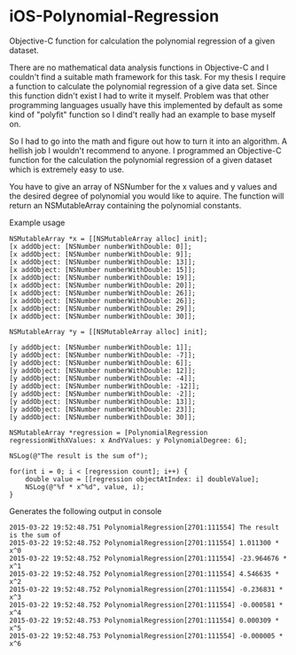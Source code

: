# iOS-Polynomial-Regression
Objective-C function for calculation the polynomial regression of a given dataset.

There are no mathematical data analysis functions in Objective-C and I couldn't find a suitable math framework for this task. For my thesis I require a function to calculate the polynomial regression of a give data set. Since this function didn't exist I had to write it myself. Problem was that other programming languages usually have this implemented by default as some kind of "polyfit" function so I dind't really had an example to base myself on.

So I had to go into the math and figure out how to turn it into an algorithm. A hellish job I wouldn't recommend to anyone. I programmed an Objective-C function for the calculation the polynomial regression of a given dataset which is extremely easy to use.

You have to give an array of NSNumber for the x values and y values and the desired degree of polynomial you would like to aquire. The function will return an NSMutableArray containing the polynomial constants. 

Example usage

    NSMutableArray *x = [[NSMutableArray alloc] init];
    [x addObject: [NSNumber numberWithDouble: 0]];
    [x addObject: [NSNumber numberWithDouble: 9]];
    [x addObject: [NSNumber numberWithDouble: 13]];
    [x addObject: [NSNumber numberWithDouble: 15]];
    [x addObject: [NSNumber numberWithDouble: 19]];
    [x addObject: [NSNumber numberWithDouble: 20]];
    [x addObject: [NSNumber numberWithDouble: 26]];
    [x addObject: [NSNumber numberWithDouble: 26]];
    [x addObject: [NSNumber numberWithDouble: 29]];
    [x addObject: [NSNumber numberWithDouble: 30]];
    
    NSMutableArray *y = [[NSMutableArray alloc] init];
    
    [y addObject: [NSNumber numberWithDouble: 1]];
    [y addObject: [NSNumber numberWithDouble: -7]];
    [y addObject: [NSNumber numberWithDouble: 6]];
    [y addObject: [NSNumber numberWithDouble: 12]];
    [y addObject: [NSNumber numberWithDouble: -4]];
    [y addObject: [NSNumber numberWithDouble: -12]];
    [y addObject: [NSNumber numberWithDouble: -2]];
    [y addObject: [NSNumber numberWithDouble: 13]];
    [y addObject: [NSNumber numberWithDouble: 23]];
    [y addObject: [NSNumber numberWithDouble: 30]];
    
    NSMutableArray *regression = [PolynomialRegression regressionWithXValues: x AndYValues: y PolynomialDegree: 6];
    
    NSLog(@"The result is the sum of");
    
    for(int i = 0; i < [regression count]; i++) {
        double value = [[regression objectAtIndex: i] doubleValue];
        NSLog(@"%f * x^%d", value, i);
    }

Generates the following output in console
```
2015-03-22 19:52:48.751 PolynomialRegression[2701:111554] The result is the sum of
2015-03-22 19:52:48.752 PolynomialRegression[2701:111554] 1.011300 * x^0
2015-03-22 19:52:48.752 PolynomialRegression[2701:111554] -23.964676 * x^1
2015-03-22 19:52:48.752 PolynomialRegression[2701:111554] 4.546635 * x^2
2015-03-22 19:52:48.752 PolynomialRegression[2701:111554] -0.236831 * x^3
2015-03-22 19:52:48.752 PolynomialRegression[2701:111554] -0.000581 * x^4
2015-03-22 19:52:48.753 PolynomialRegression[2701:111554] 0.000309 * x^5
2015-03-22 19:52:48.753 PolynomialRegression[2701:111554] -0.000005 * x^6
```
